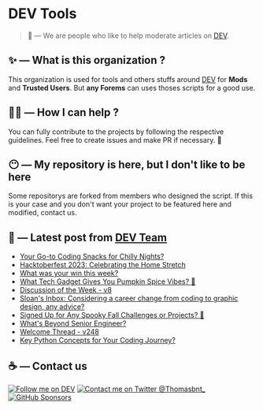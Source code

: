 # DEV Tools

> 🔧 — We are people who like to help moderate articles on [DEV](https://dev.to).

## ✨ — What is this organization ?

This organization is used for tools and others stuffs around [DEV](https://dev.to) for **Mods** and **Trusted Users**. But __any Forems__ can uses thoses scripts for a good use.


## 💪🏼 — How I can help ?

You can fully contribute to the projects by following the respective guidelines. Feel free to create issues and make PR if necessary. 🎉

## 😶 — My repository is here, but I don't like to be here

Some repositorys are forked from members who designed the script. If this is your case and you don't want your project to be featured here and modified, contact us.

## 📝 — Latest post from [DEV Team](https://dev.to/devteam)

<!-- BLOG-POST-LIST:START -->
- [Your Go-to Coding Snacks for Chilly Nights?](https://dev.to/devteam/your-go-to-coding-snacks-for-chilly-nights-3kh5)
- [Hacktoberfest 2023: Celebrating the Home Stretch](https://dev.to/devteam/hacktoberfest-2023-celebrating-the-home-stretch-46kp)
- [What was your win this week?](https://dev.to/devteam/what-was-your-win-this-week-45d6)
- [What Tech Gadget Gives You Pumpkin Spice Vibes? 🎃](https://dev.to/devteam/what-tech-gadget-gives-you-pumpkin-spice-vibes-208e)
- [Discussion of the Week - v8](https://dev.to/devteam/discussion-of-the-week-v8-194n)
- [Sloan&#39;s Inbox: Considering a career change from coding to graphic design, any advice?](https://dev.to/devteam/sloans-inbox-considering-a-career-change-from-coding-to-graphic-design-any-advice-565n)
- [Signed Up for Any Spooky Fall Challenges or Projects? 🍁](https://dev.to/devteam/signed-up-for-any-spooky-fall-challenges-or-projects-2d72)
- [What&#39;s Beyond Senior Engineer?](https://dev.to/devteam/whats-beyond-senior-engineer-2f5o)
- [Welcome Thread - v248](https://dev.to/devteam/welcome-thread-v248-j2i)
- [Key Python Concepts for Your Coding Journey?](https://dev.to/devteam/key-python-concepts-for-your-coding-journey-24ec)
<!-- BLOG-POST-LIST:END -->


## ☕ — Contact us

[![Follow me on DEV](https://img.shields.io/badge/dev.to-%2308090A.svg?&style=for-the-badge&logo=dev.to&logoColor=white&alt=devto)](https://dev.to/thomasbnt)
[![Contact me on Twitter @Thomasbnt_](https://img.shields.io/badge/Contact%20me%20on%20Twitter-%231DA1F2.svg?&style=for-the-badge&logo=twitter&logoColor=white&alt=twitter)](https://twitter.com/messages/1142357270-1142357270?text=Hello,%20I%20contact%20you%20from%20devtotools%20&recipient_id=1142357270) [![GitHub Sponsors](https://img.shields.io/badge/Sponsor%20me-%23EA54AE.svg?&style=for-the-badge&logo=github-sponsors&logoColor=white)](https://github.com/sponsors/thomasbnt)



